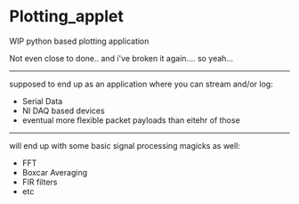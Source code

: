 # Plotting_applet
WIP python based plotting application

Not even close to done.. and i've broken it again.... so yeah...

---

supposed to end up as an application where you can stream and/or log:
- Serial Data
- NI DAQ based devices
- eventual more flexible packet payloads than eitehr of those

---

will end up with some basic signal processing magicks as well:
- FFT
- Boxcar Averaging
- FIR filters
- etc